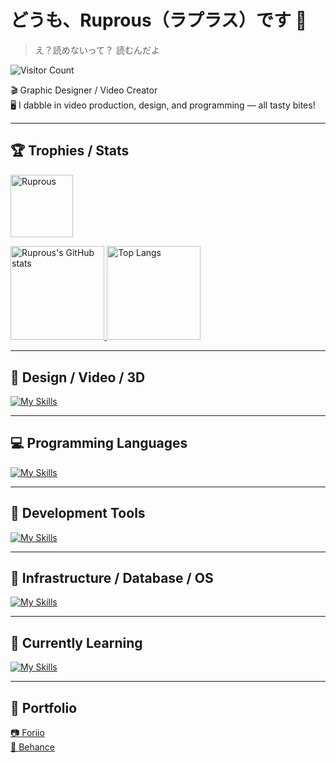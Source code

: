 # どうも、Ruprous（ラプラス）です 👋  
> え？読めないって？ 読むんだよ   

![Visitor Count](https://count.getloli.com/get/@:Ruprous)

🎬 Graphic Designer / Video Creator   
🖥️ I dabble in video production, design, and programming — all tasty bites!

---


## 🏆 Trophies / Stats
<p align="left">
  <p>
    <a href="https://github.com/ryo-ma/github-profile-trophy">
      <img height="100.2em" alt="Ruprous" src="https://github-profile-trophy.vercel.app/?username=Ruprous&rank=SSS,SS,S,AAA,AA,A,B,SECRET&column=10&theme=gruvbox" />
    </a>
  </p>
  <a href="https://github.com/anuraghazra/github-readme-stats">
    <img height="150.2em" alt="Ruprous's GitHub stats" src="https://github-readme-stats.vercel.app/api/?username=Ruprous&theme=tokyonight&show_icons=true" />
  </a>
  <a href="https://github.com/anuraghazra/github-readme-stats">
    <img height="150.2em" alt="Top Langs" src="https://github-readme-stats.vercel.app/api/top-langs/?username=Ruprous&layout=compact&theme=tokyonight" />
  </a>
</p>

---

## 🎨 Design / Video / 3D

[![My Skills](https://skillicons.dev/icons?i=ps,ai,pr,xd,ae,figma,blender)](https://skillicons.dev)

---

## 💻 Programming Languages

[![My Skills](https://skillicons.dev/icons?i=python,java,cpp,html,css,js,processing)](https://skillicons.dev)

---

## 🧰 Development Tools

[![My Skills](https://skillicons.dev/icons?i=github,vscode)](https://skillicons.dev)

---

## 🐳 Infrastructure / Database / OS

[![My Skills](https://skillicons.dev/icons?i=mysql,docker,windows)](https://skillicons.dev)

---

## 🧠 Currently Learning

[![My Skills](https://skillicons.dev/icons?i=nodejs,react,kubernetes)](https://skillicons.dev)

---

## 🎨 Portfolio
<a href="https://www.foriio.com/ruprous" target="_blank" rel="noopener noreferrer">📷 Foriio</a>  
<a href="https://www.behance.net/Ruprous" target="_blank" rel="noopener noreferrer">🌱 Behance</a>


